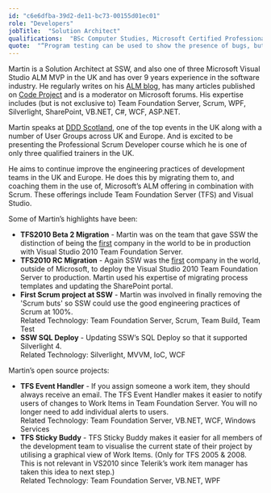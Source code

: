 ```yaml
---
id: "c6e6dfba-39d2-de11-bc73-00155d01ec01"
role: "Developers"
jobTitle:  "Solution Architect"
qualifications:  "BSc Computer Studies, Microsoft Certified Professional, Microsoft Certified Technical Specialist"
quote:  "“Program testing can be used to show the presence of bugs, but never to show their absence!”"
---
```


Martin is a Solution Architect at SSW, and also one of three Microsoft Visual Studio ALM MVP in the UK and has over 9 years experience in the software industry. He regularly writes on his [ALM blog](https://nkdagility.com), has many articles published on [Code Project](https://www.codeproject.com) and is a moderator on Microsoft forums. His expertise includes (but is not exclusive to) Team Foundation Server, Scrum, WPF, Silverlight, SharePoint, VB.NET, C#, WCF, ASP.NET. 

Martin speaks at [DDD Scotland](https://www.developerdeveloperdeveloper.com), one of the top events in the UK along with a number of User Groups across UK and Europe. And is excited to be presenting the Professional Scrum Developer course which he is one of only three qualified trainers in the UK. 

He aims to continue improve the engineering practices of development teams in the UK and Europe. He does this by migrating them to, and coaching them in the use of, Microsoft’s ALM offering in combination with Scrum. These offerings include Team Foundation Server (TFS) and Visual Studio.

Some of Martin’s highlights have been:

* **TFS2010 Beta 2 Migration** - Martin was on the team that gave SSW the distinction of being the [first](https://nkdagility.com/blog/deploying-visual-studio-2010-team-foundation-server-beta-2-done) company in the world to be in production with Visual Studio 2010 Team Foundation Server. 
* **TFS2010 RC Migration** - Again SSW was the [first](https://nkdagility.com/blog/upgrading-from-tfs-2010-beta-2-to-tfs-2010-rc-done) company in the world, outside of Microsoft, to deploy the Visual Studio 2010 Team Foundation Server to production. Martin used his expertise of migrating process templates and updating the SharePoint portal. 
* **First Scrum project at SSW** - Martin was involved in finally removing the 'Scrum buts' so SSW could use the good engineering practices of Scrum at 100%.   
    Related Technology: Team Foundation Server, Scrum, Team Build, Team Test 
* **SSW SQL Deploy** - Updating SSW’s SQL Deploy so that it supported Silverlight 4.   
    Related Technology: Silverlight, MVVM, IoC, WCF

Martin’s open source projects:

* **TFS Event Handler** - If you assign someone a work item, they should always receive an email. The TFS Event Handler makes it easier to notify users of changes to Work Items in Team Foundation Server. You will no longer need to add individual alerts to users.   
    Related Technology: Team Foundation Server, VB.NET, WCF, Windows Services 
* **TFS Sticky Buddy** - TFS Sticky Buddy makes it easier for all members of the development team to visualise the current state of their project by utilising a graphical view of Work Items. (Only for TFS 2005 & 2008. This is not relevant in VS2010 since Telerik’s work item manager has taken this idea to next step.)   
    Related Technology: Team Foundation Server, VB.NET, WPF 
